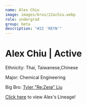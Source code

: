 ```yaml
---
name: Alex Chiu
image: images/bros/22achiu.webp
role: undergrad
group: beta
description: "#22 'REYN'"
---
```


# Alex Chiu | Active
Ethnicity: Thai, Taiwanese,Chinese

Major: Chemical Engineering

Big Bro: [Tyler "Re:Zerø" Liu ](15tliu)

[Click here](/ujis/3sdupiano/) to view Alex's Lineage!